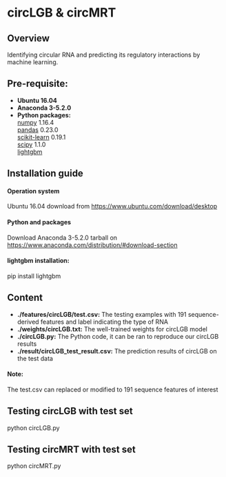 # circLGB & circMRT 
## Overview
Identifying circular RNA and predicting its regulatory interactions by machine learning.

## Pre-requisite:  
* **Ubuntu 16.04**
* **Anaconda 3-5.2.0**
* **Python packages:**   
  [numpy](https://numpy.org/) 1.16.4  
  [pandas](https://pandas.pydata.org/) 0.23.0  
  [scikit-learn](https://scikit-learn.org/stable/) 0.19.1  
  [scipy](https://www.scipy.org/) 1.1.0   
  [lightgbm](https://github.com/Microsoft/LightGBM) 
  
## Installation guide
#### **Operation system**  
Ubuntu 16.04 download from https://www.ubuntu.com/download/desktop  
#### **Python and packages**  
Download Anaconda 3-5.2.0 tarball on https://www.anaconda.com/distribution/#download-section  
#### **lightgbm installation:**  
pip install lightgbm  
  
## Content  
* **./features/circLGB/test.csv:** The testing examples with 191 sequence-derived features and label indicating the type of RNA    
* **./weights/circLGB.txt:** The well-trained weights for circLGB model      
* **./circLGB.py:** The Python code, it can be ran to reproduce our circLGB results  
* **./result/circLGB_test_result.csv:** The prediction results of circLGB on the test data 
#### **Note:**    
The test.csv can replaced or modified to 191 sequence features of interest  

## Testing circLGB with test set
python circLGB.py

## Testing circMRT with test set
python circMRT.py


